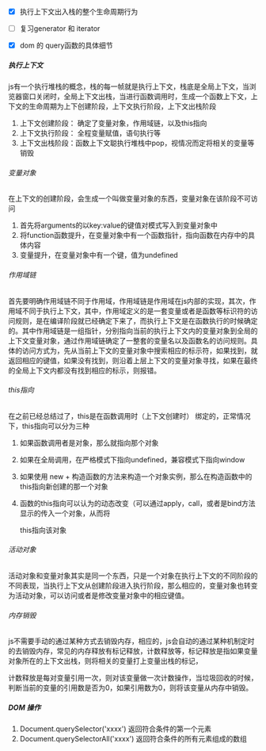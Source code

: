 - [x] 执行上下文出入栈的整个生命周期行为
- [ ] 复习generator 和 iterator
- [x] dom 的 query函数的具体细节



##### 执行上下文

js有一个执行堆栈的概念，栈的每一帧就是执行上下文，栈底是全局上下文，当浏览器窗口关闭时，全局上下文出栈，当进行函数调用时，生成一个函数上下文，上下文的生命周期为上下创建阶段，上下文执行阶段，上下文出栈阶段

1. 上下文创建阶段： 确定了变量对象，作用域链，以及this指向
2. 上下文执行阶段： 全程变量赋值，语句执行等
3. 上下文出栈阶段：函数上下文聪执行堆栈中pop，视情况而定将相关的变量等销毁

###### 变量对象

在上下文的创建阶段，会生成一个叫做变量对象的东西，变量对象在该阶段不可访问

1. 首先将arguments的以key:value的键值对模式写入到变量对象中
2. 将function函数提升，在变量对象中有一个函数指针，指向函数在内存中的具体内容
3. 变量提升，在变量对象中有一个键，值为undefined

###### 作用域链

首先要明确作用域链不同于作用域，作用域链是作用域在js内部的实现，其次，作用域不同于执行上下文，其中，作用域定义的是一套变量或者是函数等标识符的访问规则，是在编译阶段就已经确定下来了，而执行上下文是在函数执行的时候确定的。其中作用域链是一组指针，分别指向当前的执行上下文内的变量对象到全局的上下文变量对象，通过作用域链确定了一整套的变量名以及函数名的访问规则。具体的访问方式为，先从当前上下文的变量对象中搜索相应的标示符，如果找到，就返回相应的键值，如果没有找到，则沿着上层上下文的变量对象寻找，如果在最终的全局上下文内都没有找到相应的标示，则报错。



###### this指向

在之前已经总结过了，this是在函数调用时（上下文创建时） 绑定的，正常情况下，this指向可以分为三种

1. 如果函数调用者是对象，那么就指向那个对象

2. 如果在全局调用，在严格模式下指向undefined，兼容模式下指向window

3. 如果使用 new + 构造函数的方法来构造一个对象实例，那么在构造函数中的this指向新创建的那一个对象

4. 函数的this指向可以认为的动态改变（可以通过apply，call，或者是bind方法显示的传入一个对象，从而将

   this指向该对象

###### 活动对象

活动对象和变量对象其实是同一个东西，只是一个对象在执行上下文的不同阶段的不同表现，当执行上下文从创建阶段进入执行阶段，那么相应的，变量对象也转变为活动对象，可以访问或者是修改变量对象中的相应键值。

###### 内存销毁

js不需要手动的通过某种方式去销毁内存，相应的，js会自动的通过某种机制定时的去销毁内存，常见的内存释放有标记释放，计数释放等，标记释放是指如果变量对象所在的上下文出栈，则将相关的变量打上变量出栈的标记，

计数释放是每对变量引用一次，则对该变量做一次计数操作，当垃圾回收的时候，判断当前的变量的引用数是否为0，如果引用数为0，则将该变量从内存中销毁。





##### DOM 操作

1. Document.querySelector('xxxx') 返回符合条件的第一个元素
2. Document.querySelectorAll('xxxx') 返回符合条件的所有元素组成的数组





